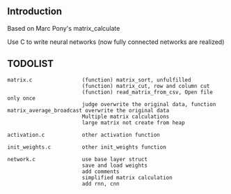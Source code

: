 ## Introduction

Based on Marc Pony's matrix_calculate

Use C to write neural networks (now fully connected networks are realized)

## TODOLIST
```
matrix.c				(function) matrix_sort, unfulfilled
						(function) matrix_cut, row and column cut
                        (function) read_matrix_from_csv, Open file only once
                      	judge overwrite the original data, function matrix_average_broadcast overwrite the original data
                      	Multiple matrix calculations
                     	large matrix not create from heap
                     	
activation.c           	other activation function

init_weights.c			other init_weights function

network.c				use base layer struct
                        save and load weights
                        add comments
                        simplified matrix calculation
                        add rnn, cnn
```

